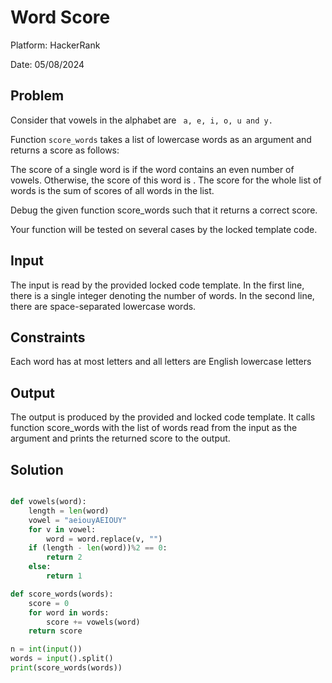 # Word Score

Platform: HackerRank

Date: 05/08/2024

## Problem
Consider that vowels in the alphabet are ``` a, e, i, o, u and y.```

Function ```score_words``` takes a list of lowercase words as an argument and returns a score as follows:

The score of a single word is  if the word contains an even number of vowels. Otherwise, the score of this word is . The score for the whole list of words is the sum of scores of all words in the list.

Debug the given function score_words such that it returns a correct score.

Your function will be tested on several cases by the locked template code.

## Input
The input is read by the provided locked code template. In the first line, there is a single integer  denoting the number of words. In the second line, there are  space-separated lowercase words.

## Constraints
Each word has at most  letters and all letters are English lowercase letters

## Output
The output is produced by the provided and locked code template. It calls function score_words with the list of words read from the input as the argument and prints the returned score to the output.

## Solution
```python

def vowels(word):
    length = len(word)
    vowel = "aeiouyAEIOUY"
    for v in vowel:
        word = word.replace(v, "")
    if (length - len(word))%2 == 0:
        return 2
    else:
        return 1

def score_words(words):
    score = 0
    for word in words:
        score += vowels(word)
    return score

n = int(input())
words = input().split()
print(score_words(words))
```